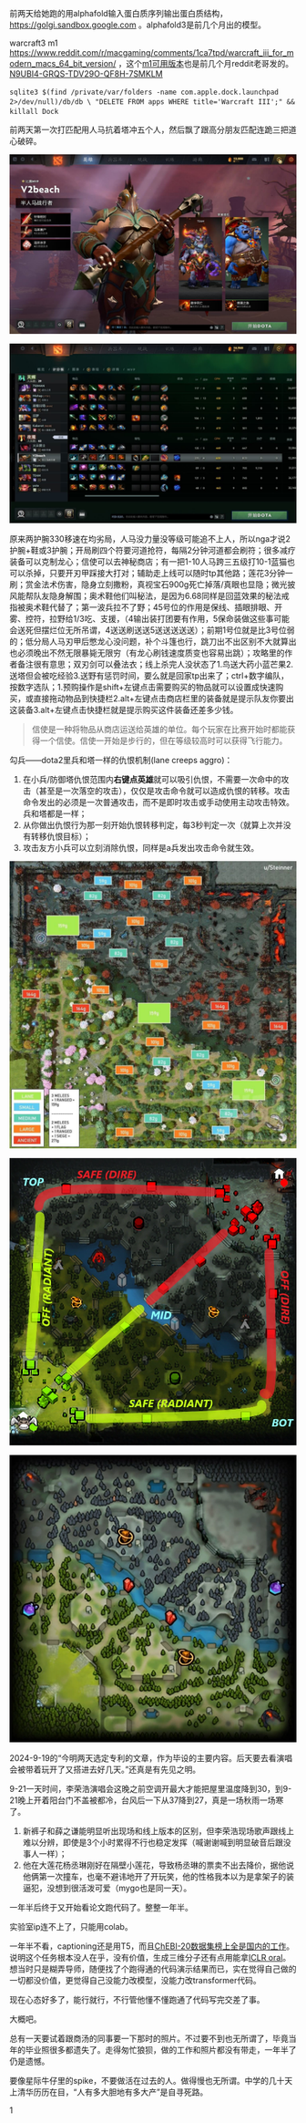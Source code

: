 <!-- ex_nolevel -->
前两天给她跑的用alphafold输入蛋白质序列输出蛋白质结构，https://golgi.sandbox.google.com 。alphafold3是前几个月出的模型。

warcraft3 m1 https://www.reddit.com/r/macgaming/comments/1ca7tpd/warcraft_iii_for_modern_macs_64_bit_version/ ，这个[m1可用版本](https://archive.org/details/warcraft-iii-ptr-1.31.1.12173-mac)也是前几个月reddit老哥发的。[N9UBI4-GRQS-TDV29O-QF8H-7SMKLM](https://www.ownedcore.com/forums/news/community-chat/gaming-chat/58461-warcraft-3-frozen-throne-cd-keys.html)

`sqlite3 $(find /private/var/folders -name com.apple.dock.launchpad 2>/dev/null)/db/db \ "DELETE FROM apps WHERE title='Warcraft III';" && killall Dock`

前两天第一次打匹配用人马抗着塔冲五个人，然后飘了跟高分朋友匹配连跪三把道心破碎。  

![出道即巅峰，第一把人马鱼苗局爽杀](/assets/20240921164255_1.jpg)

![刃甲龙心法衣](/assets/20240923020210_1.jpg)

原来两护腕330移速在均劣局，人马没力量没等级可能追不上人，所以nga才说2护腕+鞋或3护腕；开局刷四个符要河道抢符，每隔2分钟河道都会刷符；很多减疗装备可以克制龙心；信使可以去神秘商店；有一把1-10人马跨三五级打10-1蓝猫也可以杀掉，只要开刃甲踩接大打对；辅助走上线可以随时tp其他路；莲花3分钟一刷；赏金法术伤害，隐身立刻撒粉，真视宝石900g死亡掉落/真眼也显隐；微光披风能帮队友隐身解围；奥术鞋他们叫秘法，是因为6.68同样是回蓝效果的秘法戒指被奥术鞋代替了；第一波兵拉不了野；45号位的作用是保线、插眼排眼、开雾、控符，拉野给1/3吃、支援，（4输出装打团要有作用，5保命装做这些事可能会送死但摆烂位无所吊谓，4送送刷送送5送送送送送）；前期1号位就是比3号位弱的；低分局人马刃甲后憋龙心没问题，补个斗篷也行，跳刀出不出区别不大就算出也必须晚出不然无限暴毙无限穷（有龙心刷钱速度质变也容易出跳）；攻略里的作者备注很有意思；双刃剑可以叠法衣；线上杀完人没状态了1.鸟送大药小蓝芒果2.送塔但会被吃经验3.送野有惩罚时间，要么就是回家tp出来了；ctrl+数字编队，按数字选队；1.预购操作是shift+左键点击需要购买的物品就可以设置成快速购买，或直接拖动物品到快捷栏2.alt+左键点击商店栏里的装备就是提示队友你要出这装备3.alt+左键点击快捷栏就是提示购买这件装备还差多少钱。    
>信使是一种将物品从商店运送给英雄的单位。每个玩家在比赛开始时都能获得一个信使。信使一开始是步行的，但在等级较高时可以获得飞行能力。

勾兵——dota2里兵和塔一样的仇恨机制(lane creeps aggro)：
1. 在小兵/防御塔仇恨范围内**右键点英雄**就可以吸引仇恨，不需要一次命中的攻击（甚至是一次落空的攻击），仅仅是攻击命令就可以造成仇恨的转移。攻击命令发出的必须是一次普通攻击，而不是即时攻击或手动使用主动攻击特效。兵和塔都是一样；
2. 从你做出仇恨行为那一刻开始仇恨转移判定，每3秒判定一次（就算上次并没有转移仇恨目标）；
3. 攻击友方小兵可以立刻消除仇恨，同样是a兵发出攻击命令就生效。

![neutral creeps](/assets/8xQopax-clixZyT3cSv7-v7.jpg)

![lanes](/assets/Minimap_Lanes.webp)

![Bounty runes in gold; Wisdom Runes in purple; Power Runes represented by red Haste Runes](/assets/Rune_Spawns.webp)

2024-9-19的“今明两天选定专利的文章，作为毕设的主要内容。后天要去看演唱会被带着玩开了又搭进去好几天。”还真是有先见之明。  

9-21一天时间，李荣浩演唱会这晚之前空调开最大才能把屋里温度降到30，到9-21晚上开着阳台门不盖被都冷，台风后一下从37降到27，真是一场秋雨一场寒了。  
1. 新裤子和薛之谦能明显听出现场和线上版本的区别，但李荣浩现场歌声跟线上难以分辨，即使是3个小时累得不行也稳定发挥（喊谢谢喊到明显破音后跟没事人一样）；
2. 他在大莲花杨丞琳刚好在隔壁小莲花，导致杨丞琳的票卖不出去降价，据他说他俩第一次撞车，也毫不避讳地开了开玩笑，他的性格我本以为是拿架子的装逼犯，没想到很活泼可爱（mygo也是同一天）。

一年半后终于又开始看论文跑代码了。整整一年半。

实验室ip连不上了，只能用colab。

一年半不看，captioning还是用T5，而且[ChEBI-20数据集榜上全是国内的工作](https://paperswithcode.com/sota/molecule-captioning-on-chebi-20)。说明这个任务根本没人在乎，没有价值，生成三维分子还有点用能拿[ICLR oral](https://openreview.net/forum?id=NSVtmmzeRB)。想当时只是糊弄导师，随便找了个跑得通的代码演示结果而已，实在觉得自己做的一切都没价值，更觉得自己没能力改模型，没能力改transformer代码。

现在心态好多了，能行就行，不行管他懂不懂跑通了代码写完交差了事。

大概吧。

总有一天要试着跟商汤的同事要一下那时的照片。不过要不到也无所谓了，毕竟当年的毕业照很多都遗失了。走得匆忙狼狈，做的工作和照片都没有带走，一年半了仍是遗憾。

要像星际牛仔里的spike，不要做活在过去的人。做得慢也无所谓。中学的几十天上清华历历在目，“人有多大胆地有多大产”是自寻死路。

1